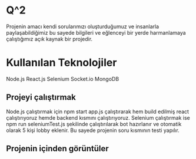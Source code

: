 # Q^2

Projenin amacı kendi sorularımızı oluşturduğumuz ve insanlarla paylaşabildiğimiz bu sayede bilgileri ve eğlenceyi bir yerde harmanlamaya çalıştığımız açık kaynak bir projedir.


# Kullanılan Teknolojiler

Node.js
React.js
Selenium
Socket.io
MongoDB


## Projeyi çalıştırmak
Node.js çalıştırmak için npm start app.js çalıştırarak hem build edilmiş react çalıştırıyoruz hemde backend kısmını çalıştırıyoruz. Selenium çalıştırmak ise npm run seleniumTest.js şekilinde çalıştırılarak bot hazırlanır ve otomatik olarak 5 kişi lobby eklenir. Bu sayede projenin soru kısmının testi yapılır.

## Projenin içinden görüntüler
